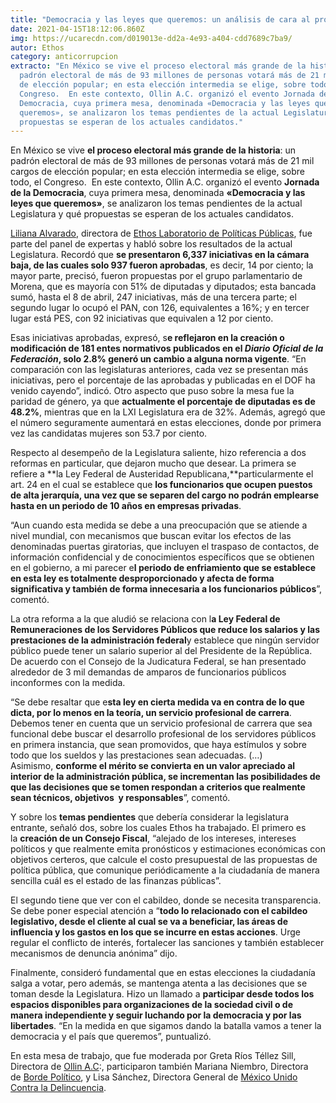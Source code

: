 ```yaml
---
title: "Democracia y las leyes que queremos: un análisis de cara al proceso electoral"
date: 2021-04-15T18:12:06.860Z
img: https://ucarecdn.com/d019013e-dd2a-4e93-a404-cdd7689c7ba9/
autor: Ethos
category: anticorrupcion
extracto: "En México se vive el proceso electoral más grande de la historia: un
  padrón electoral de más de 93 millones de personas votará más de 21 mil cargos
  de elección popular; en esta elección intermedia se elige, sobre todo, el
  Congreso.  En este contexto, Ollin A.C. organizó el evento Jornada de la
  Democracia, cuya primera mesa, denominada «Democracia y las leyes que
  queremos», se analizaron los temas pendientes de la actual Legislatura y qué
  propuestas se esperan de los actuales candidatos."
---
```

En México se vive **el proceso electoral más grande de la historia**: un padrón electoral de más de 93 millones de personas votará más de 21 mil cargos de elección popular; en esta elección intermedia se elige, sobre todo, el Congreso.  En este contexto, Ollin A.C. organizó el evento **Jornada de la Democracia**, cuya primera mesa, denominada **«Democracia y las leyes que queremos»**, se analizaron los temas pendientes de la actual Legislatura y qué propuestas se esperan de los actuales candidatos.

[Liliana Alvarado](https://www.linkedin.com/in/liliana-alvarado-88163522?originalSubdomain=mx), directora de [Ethos Laboratorio de Políticas Públicas](https://www.ethos.org.mx/), fue parte del panel de expertas y habló sobre los resultados de la actual Legislatura. Recordó que **se presentaron 6,337 iniciativas en la cámara baja, de las cuales solo 937 fueron aprobadas**, es decir, 14 por ciento; la mayor parte, precisó, fueron propuestas por el grupo parlamentario de Morena, que es mayoría con 51% de diputadas y diputados; esta bancada sumó, hasta el 8 de abril, 247 iniciativas, más de una tercera parte; el segundo lugar lo ocupó el PAN, con 126, equivalentes a 16%; y en tercer lugar está PES, con 92 iniciativas que equivalen a 12 por ciento.

Esas iniciativas aprobadas, expresó, s**e reflejaron en la creación o modificación de 181 entes normativos publicados en el *Diario Oficial de la Federación*, solo 2.8% generó un cambio a alguna norma vigente**. “En comparación con las legislaturas anteriores, cada vez se presentan más iniciativas, pero el porcentaje de las aprobadas y publicadas en el DOF ha venido cayendo”, indicó. Otro aspecto que puso sobre la mesa fue la paridad de género, ya que **actualmente el porcentaje de diputadas es de 48.2%**, mientras que en la LXI Legislatura era de 32%. Además, agregó que el número seguramente aumentará en estas elecciones, donde por primera vez las candidatas mujeres son 53.7 por ciento.

Respecto al desempeño de la Legislatura saliente, hizo referencia a dos reformas en particular, que dejaron mucho que desear. La primera se refiere a **la Ley Federal de Austeridad Republicana,**particularmente el art. 24 en el cual se establece que **los funcionarios que ocupen puestos de alta jerarquía, una vez que se separen del cargo no podrán emplearse hasta en un periodo de 10 años en empresas privadas**.

“Aun cuando esta medida se debe a una preocupación que se atiende a nivel mundial, con mecanismos que buscan evitar los efectos de las denominadas puertas giratorias, que incluyen el traspaso de contactos, de información confidencial y de conocimientos específicos que se obtienen en el gobierno, a mi parecer e**l periodo de enfriamiento que se establece en esta ley es totalmente desproporcionado y afecta de forma significativa y también de forma innecesaria a los funcionarios públicos**”, comentó.

La otra reforma a la que aludió se relaciona con l**a Ley Federal de Remuneraciones de los Servidores Públicos que reduce los salarios y las prestaciones de la administración federal**y establece que ningún servidor público puede tener un salario superior al del Presidente de la República. De acuerdo con el Consejo de la Judicatura Federal, se han presentado alrededor de 3 mil demandas de amparos de funcionarios públicos inconformes con la medida.

“Se debe resaltar que e**sta ley en cierta medida va en contra de lo que dicta, por lo menos en la teoría, un servicio profesional de carrera**. Debemos tener en cuenta que un servicio profesional de carrera que sea funcional debe buscar el desarrollo profesional de los servidores públicos en primera instancia, que sean promovidos, que haya estímulos y sobre todo que los sueldos y las prestaciones sean adecuadas. (…) Asimismo, **conforme el mérito se convierta en un valor apreciado al interior de la administración pública, se incrementan las posibilidades de que las decisiones que se tomen respondan a criterios que realmente sean técnicos, objetivos  y responsables**”, comentó.

Y sobre los **temas pendientes** que debería considerar la legislatura entrante, señaló dos, sobre los cuales Ethos ha trabajado. El primero es la **creación de un Consejo Fiscal**, “alejado de los intereses, intereses políticos y que realmente emita pronósticos y estimaciones económicas con objetivos certeros, que calcule el costo presupuestal de las propuestas de política pública, que comunique periódicamente a la ciudadanía de manera sencilla cuál es el estado de las finanzas públicas”.

El segundo tiene que ver con el cabildeo, donde se necesita transparencia. Se debe poner especial atención a “**todo lo relacionado con el cabildeo legislativo, desde el cliente al cual se va a beneficiar, las áreas de influencia y los gastos en los que se incurre en estas acciones**. Urge regular el conflicto de interés, fortalecer las sanciones y también establecer mecanismos de denuncia anónima” dijo.

Finalmente, consideró fundamental que en estas elecciones la ciudadanía salga a votar, pero además, se mantenga atenta a las decisiones que se toman desde la Legislatura. Hizo un llamado a **participar desde todos los espacios disponibles para organizaciones de la sociedad civil o de manera independiente y seguir luchando por la democracia y por las libertades**. “En la medida en que sigamos dando la batalla vamos a tener la democracia y el país que queremos”, puntualizó.

En esta mesa de trabajo, que fue moderada por Greta Ríos Téllez Sill, Directora de [Ollin A.C](http://ollinac.org/):, participaron también Mariana Niembro, Directora de [Borde Político](https://borde.mx/), y Lisa Sánchez, Directora General de [México Unido Contra la Delincuencia](https://www.mucd.org.mx/).